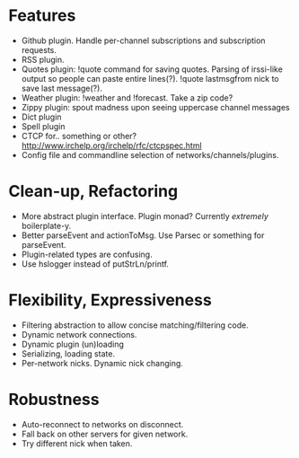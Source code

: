 # Features
- Github plugin. Handle per-channel subscriptions and subscription requests.
- RSS plugin.
- Quotes plugin: !quote command for saving quotes. Parsing of irssi-like output so people can paste entire lines(?). !quote lastmsgfrom nick to save last message(?).
- Weather plugin: !weather and !forecast. Take a zip code?
- Zippy plugin: spout madness upon seeing uppercase channel messages
- Dict plugin
- Spell plugin
- CTCP for.. something or other? http://www.irchelp.org/irchelp/rfc/ctcpspec.html
- Config file and commandline selection of networks/channels/plugins.

# Clean-up, Refactoring
- More abstract plugin interface. Plugin monad? Currently *extremely* boilerplate-y.
- Better parseEvent and actionToMsg. Use Parsec or something for parseEvent.
- Plugin-related types are confusing.
- Use hslogger instead of putStrLn/printf.

# Flexibility, Expressiveness
- Filtering abstraction to allow concise matching/filtering code.
- Dynamic network connections.
- Dynamic plugin (un)loading
- Serializing, loading state.
- Per-network nicks. Dynamic nick changing.

# Robustness
- Auto-reconnect to networks on disconnect.
- Fall back on other servers for given network.
- Try different nick when taken.

